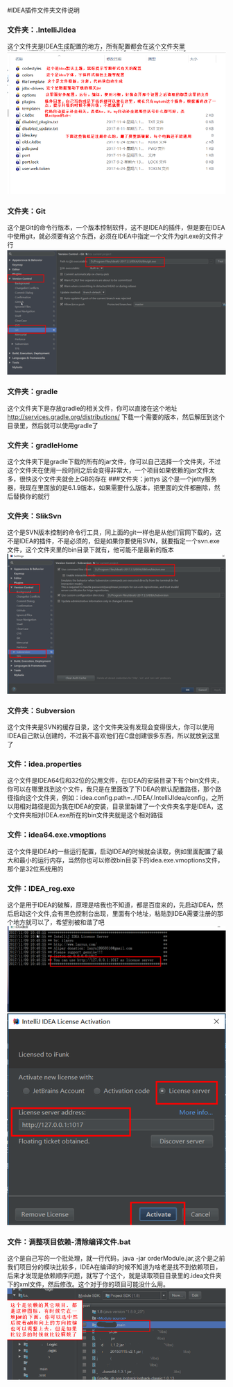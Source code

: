 #IDEA插件文件夹文件说明
### 文件夹：.IntelliJIdea
这个文件夹是IDEA生成配置的地方，所有配置都会在这个文件夹里
![](./IDEA/目录介绍.png)
### 文件夹：Git
这个是Git的命令行版本，一个版本控制软件，这不是IDEA的插件，但是要在IDEA中使用git，就必须要有这个东西，必须在IDEA中指定一个文件为git.exe的文件才行
![](./IDEA/git配置.png)
### 文件夹：gradle
这个文件夹下是存放gradle的相关文件，你可以直接在这个地址 http://services.gradle.org/distributions/ 下载一个需要的版本，然后解压到这个目录里，然后就可以使用gradle了
### 文件夹：gradleHome
这个文件夹下是gradle下载的所有的jar文件，你可以自己选择一个文件夹，不过这个文件夹在使用一段时间之后会变得非常大，一个项目如果依赖的jar文件太多，很快这个文件夹就会上GB的存在
###文件夹：jettys
这个是一个jetty服务器，我现在里面放的是6.1.9版本，如果需要什么版本，把里面的文件都删除，然后替换你的就行
### 文件夹：SlikSvn
这个是SVN版本控制的命令行工具，同上面的git一样也是从他们官网下载的，这不是IDEA的插件，不是必须的，但是如果你要使用SVN，就要指定一个svn.exe文件，这个文件夹里的bin目录下就有，他可能不是最新的版本
![](./IDEA/svn配置.png)
### 文件夹：Subversion
这个文件夹是SVN的缓存目录，这个文件夹没有发现会变得很大，你可以使用IDEA自己默认创建的，不过我不喜欢他们在C盘创建很多东西，所以就放到这里了
### 文件：idea.properties
这个文件是IDEA64位和32位的公用文件，在IDEA的安装目录下有个bin文件夹，你可以在哪里找到这个文件，我只是在里面改了下IDEA的默认配置路径，那个路径指向这个文件夹，例如：idea.config.path=../IDEA/.IntelliJIdea/config，之所以用相对路径是因为我在IDEA的安装，目录里新建了一个文件夹名字是IDEA，这个文件夹相对IDEA.exe所在的bin文件夹就是这个相对路径
### 文件：idea64.exe.vmoptions
这个文件是IDEA的一些运行配置，启动IDEA的时候就会读取，例如里面配置了最大和最小的运行内存，当然你也可以修改bin目录下的idea.exe.vmoptions文件，那个是32位系统用的
### 文件：IDEA_reg.exe
这个是用于IDEA的破解，原理是啥我也不知道，都是百度来的，先启动IDEA，然后启动这个文件,会有黑色控制台出现，里面有个地址，粘贴到IDEA需要注册的那个地方就可以了，希望别被和谐了吧
![](./IDEA/idea注册.png)
![](./IDEA/idea注册1.png)
### 文件：调整项目依赖-清除编译文件.bat
这个是自己写的一个批处理，就一行代码，java -jar orderModule.jar,这个是之前我们项目分的模块比较多，IDEA在编译的时候不知道为啥老是找不到依赖项目，后来才发现是依赖顺序问题，就写了个这个，就是读取项目目录里的.idea文件夹下的xml文件，然后修改。这个对于你的项目可能没什么用。
![](./IDEA/idea调整依赖.png)
